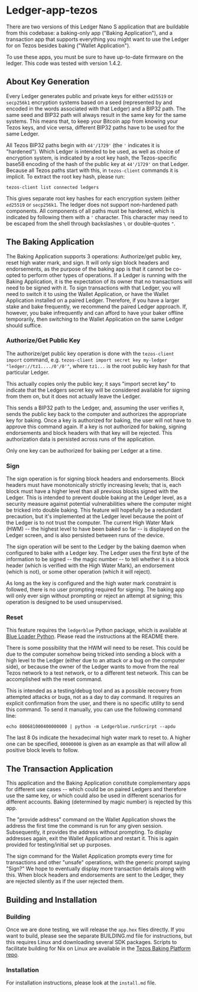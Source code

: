 # Ledger-app-tezos

There are two versions of this Ledger Nano S application that are
buildable from this codebase: a baking-only app ("Baking Application"),
and a transaction app that supports everything you might want to use
the Ledger for on Tezos besides baking ("Wallet Application").

To use these apps, you must be sure to have up-to-date firmware on the ledger.
This code was tested with version 1.4.2.

## About Key Generation

Every Ledger generates public and private keys for either `ed25519` or
`secp256k1` encryption systems based on a seed (represented by and encoded
in the words associated with that Ledger) and a BIP32 path. The same seed
and BIP32 path will always result in the same key for the same systems.
This means that, to keep your Bitcoin app from knowing your Tezos keys, and vice versa,
different BIP32 paths have to be used for the same Ledger.

All Tezos BIP32 paths begin with `44'/1729'` (the `'` indicates it is
"hardened").  Which Ledger is intended to be used, as well as choice of
encryption system, is indicated by a root key hash, the Tezos-specific
base58 encoding of the hash of the public key at `44'/1729'` on that
Ledger. Because all Tezos paths start with this, in `tezos-client` commands
it is implicit. To extract the root key hash, please run:

`tezos-client list connected ledgers`

This gives separate root key hashes for each encryption system (either `ed25519`
or `secp256k1`. The ledger does not support non-hardened path components. All
components of all paths must be hardened, which is indicated by following them
with a `'` character. This character may need to be escaped from the shell through
backslashes `\` or double-quotes `"`.

## The Baking Application

The Baking Application supports 3 operations: Authorize/get public key,
reset high water mark, and sign. It will only sign block headers and
endorsements, as the purpose of the baking app is that it cannot be
co-opted to perform other types of operations. If a Ledger is running
with the Baking Application, it is the expectation of its owner that
no transactions will need to be signed with it.  To sign transactions
with that Ledger, you will need to switch it to using the Wallet Application,
or have the Wallet Application installed on a paired Ledger. Therefore,
if you have a larger stake and bake frequently, we recommend the paired
Ledger approach. If, however, you bake infrequently and can afford to
have your baker offline temporarily, then switching to the Wallet Application
on the same Ledger should suffice.

### Authorize/Get Public Key

The authorize/get public key operation is done with the `tezos-client import` command, e.g.
`tezos-client import secret key my-ledger "ledger://tz1..../0'/0'"`, where `tz1...` is the
root public key hash for that particular Ledger.

This actually copies only the public
key; it says "import secret key" to indicate that the Ledgers secret key will be considered
available for signing from them on, but it does not actually leave the Ledger.

This sends a BIP32 path to the Ledger, and, assuming the user verifies it,
sends the public key back to the computer and authorizes the appropriate
key for baking. Once a key is authorized for baking, the user will
not have to approve this command again. If a key is not authorized
for baking, signing endorsements and block headers with that key will
be rejected. This authorization data is persisted across runs of the
application.

Only one key can be authorized for baking per Ledger at a time.

### Sign

The sign operation is for signing block headers and endorsements. Block
headers must have monotonically strictly increasing levels; that is, each
block must have a higher level than all previous blocks signed with the
Ledger. This is intended to prevent double baking at the Ledger level, as
a security measure against potential vulnerabilities where the computer
might be tricked into double baking. This feature will hopefully be a
redundant precaution, but it's implemented at the Ledger level because
the point of the Ledger is to not trust the computer. The current High
Water Mark (HWM) -- the highest level to have been baked so far -- is displayed
on the Ledger screen, and is also persisted between runs of the device.

The sign operation will be sent to the Ledger by the baking daemon when configured to bake
with a Ledger key. The Ledger uses the first byte of the information to be signed -- the magic
number -- to tell whether it is a block header (which is verified with the High Water Mark),
an endorsement (which is not), or some other operation (which it will reject).

As long as the key is configured and the high water mark constraint is followed, there is no
user prompting required for signing. The baking app will only ever sign without prompting or
reject an attempt at signing; this operation is designed to be used unsupervised.

### Reset

This feature requires the `ledgerblue` Python package, which is available
at [Blue Loader Python](https://github.com/LedgerHQ/blue-loader-python/).
Please read the instructions at the README there.

There is some possibility that the HWM will need to be reset. This could
be due to the computer somehow being tricked into sending a block with a
high level to the Ledger (either due to an attack or a bug on the computer
side), or because the owner of the Ledger wants to move from the real
Tezos network to a test network, or to a different test network. This
can be accomplished with the reset command.

This is intended as a testing/debug tool and as a possible recovery from
attempted attacks or bugs, not as a day to day command. It requires an
explicit confirmation from the user, and there is no specific utility to
send this command. To send it manually, you can use the following command
line:

`echo 800681000400000000 | python -m Ledgerblue.runScrirpt --apdu`

The last 8 0s indicate the hexadecimal high water mark to reset to. A higher
one can be specified, `00000000` is given as an example as that will allow
all positive block levels to follow.

## The Transaction Application

This application and the Baking Application constitute complementary
apps for different use cases -- which could be on paired Ledgers and
therefore use the same key, or which could also be used in different
scenarios for different accounts.  Baking (determined by magic number)
is rejected by this app.

The "provide address" command on the Wallet Application shows the address the first
time the command is run for any given session. Subsequently, it provides the
address without prompting. To display addresses again, exit the Wallet Application and
restart it. This is again provided for testing/initial set up purposes.

The sign command for the Wallet Application prompts every time for transactions and
other "unsafe" operations, with the generic prompt saying "Sign?" We hope to
eventually display more transaction details along with this. When block headers
and endorsements are sent to the Ledger, they are rejected silently as if the user
rejected them.

## Building and Installation

### Building

Once we are done testing, we will release the `app.hex` files directly. If you want
to build, please see the separate BUILDING.md file for instructions, but this requires
Linux and downloading several SDK packages. Scripts to facilitate building for Nix on
Linux are available in the
[Tezos Baking Platform repo](https://gitlab.com/obsidian.systems/tezos-baking-platform).

### Installation

For installation instructions, please look at the `install.md` file.

